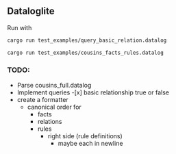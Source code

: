 ## Dataloglite

Run with

```bash
cargo run test_examples/query_basic_relation.datalog
```

```bash
cargo run test_examples/cousins_facts_rules.datalog
```

### TODO:

- Parse cousins_full.datalog
- Implement queries -[x] basic relationship true or false
- create a formatter
  - canonical order for
    - facts
    - relations
    - rules
      - right side (rule definitions)
        - maybe each in newline
